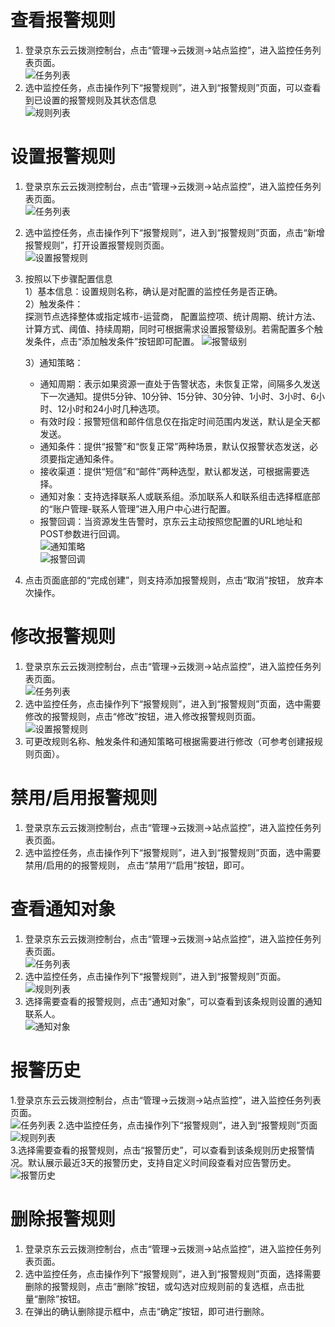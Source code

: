# 查看报警规则  
1. 登录京东云云拨测控制台，点击“管理->云拨测->站点监控”，进入监控任务列表页面。  
![任务列表](../../../../../image/Cloud-Detection/task-site-list.png) 
2. 选中监控任务，点击操作列下“报警规则”，进入到“报警规则”页面，可以查看到已设置的报警规则及其状态信息   
![规则列表](../../../../../image/Cloud-Detection/alarmrule_site-1.png) 

# 设置报警规则  
1. 登录京东云云拨测控制台，点击“管理->云拨测->站点监控”，进入监控任务列表页面。  
![任务列表](../../../../../image/Cloud-Detection/task-site-list.png) 
2. 选中监控任务，点击操作列下“报警规则”，进入到“报警规则”页面，点击“新增报警规则”，打开设置报警规则页面。  
![设置报警规则](../../../../../image/Cloud-Detection/SetAlarm-1.png) 
3. 按照以下步骤配置信息  
   1）基本信息：设置规则名称，确认是对配置的监控任务是否正确。  
   2）触发条件：  
     探测节点选择整体或指定城市-运营商， 配置监控项、统计周期、统计方法、计算方式、阈值、持续周期，同时可根据需求设置报警级别。若需配置多个触发条件，点击“添加触发条件”按钮即可配置。
![报警级别](../../../../../image/Cloud-Detection/4-zdytj-0.png) 

   3）通知策略：  
   - 通知周期：表示如果资源一直处于告警状态，未恢复正常，间隔多久发送下一次通知。提供5分钟、10分钟、15分钟、30分钟、1小时、3小时、6小时、12小时和24小时几种选项。
   - 有效时段：报警短信和邮件信息仅在指定时间范围内发送，默认是全天都发送。
   - 通知条件：提供“报警”和“恢复正常”两种场景，默认仅报警状态发送，必须要指定通知条件。
   - 接收渠道：提供“短信”和“邮件”两种选型，默认都发送，可根据需要选择。  
   - 通知对象：支持选择联系人或联系组。添加联系人和联系组击选择框底部的“账户管理-联系人管理”进入用户中心进行配置。  
   - 报警回调：当资源发生告警时，京东云主动按照您配置的URL地址和POST参数进行回调。  
![通知策略](../../../../../image/Cloud-Detection/6-tzcl.png)  
![报警回调](../../../../../image/Cloud-Detection/6-tzcl-hd.png)
4. 点击页面底部的“完成创建”，则支持添加报警规则，点击“取消”按钮， 放弃本次操作。  

# 修改报警规则  
1. 登录京东云云拨测控制台，点击“管理->云拨测->站点监控”，进入监控任务列表页面。  
![任务列表](../../../../../image/Cloud-Detection/task-site-list.png) 
2. 选中监控任务，点击操作列下“报警规则”，进入到“报警规则”页面，选中需要修改的报警规则，点击“修改”按钮，进入修改报警规则页面。  
![设置报警规则](../../../../../image/Cloud-Detection/ModifyAlarm-1.png)
3. 可更改规则名称、触发条件和通知策略可根据需要进行修改（可参考创建报规则页面）。  

# 禁用/启用报警规则  
1. 登录京东云云拨测控制台，点击“管理->云拨测->站点监控”，进入监控任务列表页面。  
2. 选中监控任务，点击操作列下“报警规则”，进入到“报警规则”页面，选中需要禁用/启用的的报警规则， 点击“禁用”/“启用”按钮，即可。  

# 查看通知对象  
1. 登录京东云云拨测控制台，点击“管理->云拨测->站点监控”，进入监控任务列表页面。  
![任务列表](../../../../../image/Cloud-Detection/task-site-list.png) 
2. 选中监控任务，点击操作列下“报警规则”，进入到“报警规则”页面。  
![规则列表](../../../../../image/Cloud-Detection/alarmrule_site-1.png)  
3. 选择需要查看的报警规则，点击“通知对象”，可以查看到该条规则设置的通知联系人。  
![通知对象](../../../../../image/Cloud-Detection/contacts.png)

# 报警历史   
1.登录京东云云拨测控制台，点击“管理->云拨测->站点监控”，进入监控任务列表页面。  
![任务列表](../../../../../image/Cloud-Detection/task-site-list.png) 
2.选中监控任务，点击操作列下“报警规则”，进入到“报警规则”页面  
![规则列表](../../../../../image/Cloud-Detection/alarmrule_site-1.png)  
3.选择需要查看的报警规则，点击“报警历史”，可以查看到该条规则历史报警情况。默认展示最近3天的报警历史，支持自定义时间段查看对应告警历史。
![报警历史](../../../../../image/Cloud-Detection/alarmhistory-1.png) 

# 删除报警规则  
1. 登录京东云云拨测控制台，点击“管理->云拨测->站点监控”，进入监控任务列表页面。  
2. 选中监控任务，点击操作列下“报警规则”，进入到“报警规则”页面，选择需要删除的报警规则，点击“删除”按钮，或勾选对应规则前的复选框，点击批量“删除”按钮。  
3. 在弹出的确认删除提示框中，点击“确定”按钮，即可进行删除。


